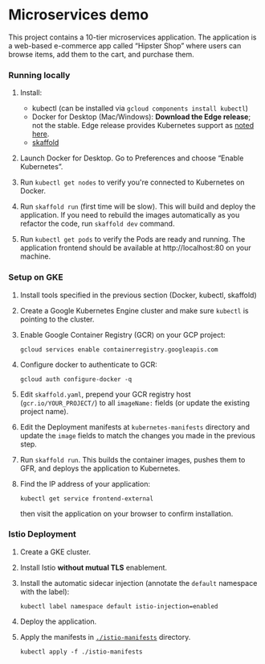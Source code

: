 # Microservices demo

This project contains a 10-tier microservices application. The application is a
web-based e-commerce app called “Hipster Shop” where users can browse items,
add them to the cart, and purchase them.

### Running locally

1. Install:

   - kubectl (can be installed via `gcloud components install kubectl`)
   - Docker for Desktop (Mac/Windows): **Download the Edge release**; not the
     stable. Edge release provides Kubernetes support as [noted
     here](https://docs.docker.com/docker-for-mac/kubernetes/).
   - [skaffold](https://github.com/GoogleContainerTools/skaffold/#installation)

1. Launch Docker for Desktop. Go to Preferences and choose “Enable Kubernetes”.

1. Run `kubectl get nodes` to verify you're connected to Kubernetes on Docker.

1. Run `skaffold run` (first time will be slow). This will build and deploy the
   application. If you need to rebuild the images automatically as you refactor
   the code, run `skaffold dev` command.

1. Run `kubectl get pods` to verify the Pods are ready and running. The
   application frontend should be available at http://localhost:80 on your
   machine.

### Setup on GKE

1. Install tools specified in the previous section (Docker, kubectl, skaffold)

1. Create a Google Kubernetes Engine cluster and make sure `kubectl` is pointing
   to the cluster.

1. Enable Google Container Registry (GCR) on your GCP project:

       gcloud services enable containerregistry.googleapis.com
    
1. Configure docker to authenticate to GCR:

       gcloud auth configure-docker -q

1. Edit `skaffold.yaml`, prepend your GCR registry host (`gcr.io/YOUR_PROJECT/`)
   to all `imageName:` fields (or update the existing project name).

1. Edit the Deployment manifests at `kubernetes-manifests` directory and update
   the `image` fields to match the changes you made in the previous step.

1. Run `skaffold run`. This builds the container
   images, pushes them to GFR, and deploys the application to Kubernetes.

1.  Find the IP address of your application:

        kubectl get service frontend-external

    then visit the application on your browser to confirm
    installation.

### Istio Deployment

1. Create a GKE cluster.

2. Install Istio **without mutual TLS** enablement.

3. Install the automatic sidecar injection (annotate the `default` namespace
   with the label):

       kubectl label namespace default istio-injection=enabled

4. Deploy the application.

5. Apply the manifests in [`./istio-manifests`](./istio-manifests) directory.

       kubectl apply -f ./istio-manifests

